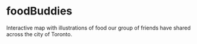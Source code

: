 # foodBuddies
Interactive map with illustrations of food our group of friends have shared across the city of Toronto.
